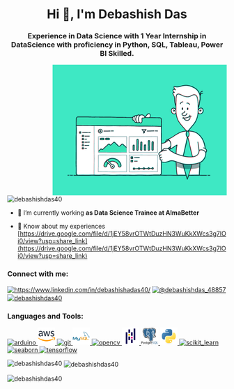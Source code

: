 <h1 align="center">Hi 👋, I'm Debashish Das</h1>
<h3 align="center"> Experience in Data Science with 1 Year Internship in DataScience with proficiency in Python, SQL, Tableau, Power BI Skilled.</h3>
 
<img align="right" alt ="coding" width="400" src="https://github.com/debashishdas40/Debashsish-Das/blob/main/Data-Website-Analytics.gif">

<p align="left"> <img src="https://komarev.com/ghpvc/?username=debashishdas40&label=Profile%20views&color=0e75b6&style=flat" alt="debashishdas40" /> </p>

- 🔭 I’m currently working **as Data Science Trainee at AlmaBetter**

- 📄 Know about my experiences [https://drive.google.com/file/d/1jEY58vrOTWtDuzHN3WuKkXWcs3g7lOi0/view?usp=share_link](https://drive.google.com/file/d/1jEY58vrOTWtDuzHN3WuKkXWcs3g7lOi0/view?usp=share_link)

<h3 align="left">Connect with me:</h3>
<p align="left">
<a href="https://linkedin.com/in/https://www.linkedin.com/in/debashishadas40/" target="blank"><img align="center" src="https://raw.githubusercontent.com/rahuldkjain/github-profile-readme-generator/master/src/images/icons/Social/linked-in-alt.svg" alt="https://www.linkedin.com/in/debashishadas40/" height="30" width="40" /></a>
<a href="https://medium.com/@debashishdas_48857" target="blank"><img align="center" src="https://raw.githubusercontent.com/rahuldkjain/github-profile-readme-generator/master/src/images/icons/Social/medium.svg" alt="@debashishdas_48857" height="30" width="40" /></a>
<a href="https://www.hackerrank.com/debashishdas40" target="blank"><img align="center" src="https://raw.githubusercontent.com/rahuldkjain/github-profile-readme-generator/master/src/images/icons/Social/hackerrank.svg" alt="debashishdas40" height="30" width="40" /></a>
</p>

<h3 align="left">Languages and Tools:</h3>
<p align="left"> <a href="https://www.arduino.cc/" target="_blank" rel="noreferrer"> <img src="https://cdn.worldvectorlogo.com/logos/arduino-1.svg" alt="arduino" width="40" height="40"/> </a> <a href="https://aws.amazon.com" target="_blank" rel="noreferrer"> <img src="https://raw.githubusercontent.com/devicons/devicon/master/icons/amazonwebservices/amazonwebservices-original-wordmark.svg" alt="aws" width="40" height="40"/> </a> <a href="https://git-scm.com/" target="_blank" rel="noreferrer"> <img src="https://www.vectorlogo.zone/logos/git-scm/git-scm-icon.svg" alt="git" width="40" height="40"/> </a> <a href="https://www.mysql.com/" target="_blank" rel="noreferrer"> <img src="https://raw.githubusercontent.com/devicons/devicon/master/icons/mysql/mysql-original-wordmark.svg" alt="mysql" width="40" height="40"/> </a> <a href="https://opencv.org/" target="_blank" rel="noreferrer"> <img src="https://www.vectorlogo.zone/logos/opencv/opencv-icon.svg" alt="opencv" width="40" height="40"/> </a> <a href="https://pandas.pydata.org/" target="_blank" rel="noreferrer"> <img src="https://raw.githubusercontent.com/devicons/devicon/2ae2a900d2f041da66e950e4d48052658d850630/icons/pandas/pandas-original.svg" alt="pandas" width="40" height="40"/> </a> <a href="https://www.postgresql.org" target="_blank" rel="noreferrer"> <img src="https://raw.githubusercontent.com/devicons/devicon/master/icons/postgresql/postgresql-original-wordmark.svg" alt="postgresql" width="40" height="40"/> </a> <a href="https://www.python.org" target="_blank" rel="noreferrer"> <img src="https://raw.githubusercontent.com/devicons/devicon/master/icons/python/python-original.svg" alt="python" width="40" height="40"/> </a> <a href="https://scikit-learn.org/" target="_blank" rel="noreferrer"> <img src="https://upload.wikimedia.org/wikipedia/commons/0/05/Scikit_learn_logo_small.svg" alt="scikit_learn" width="40" height="40"/> </a> <a href="https://seaborn.pydata.org/" target="_blank" rel="noreferrer"> <img src="https://seaborn.pydata.org/_images/logo-mark-lightbg.svg" alt="seaborn" width="40" height="40"/> </a> <a href="https://www.tensorflow.org" target="_blank" rel="noreferrer"> <img src="https://www.vectorlogo.zone/logos/tensorflow/tensorflow-icon.svg" alt="tensorflow" width="40" height="40"/> </a> </p>

<p><img align="left" src="https://github-readme-stats.vercel.app/api/top-langs?username=debashishdas40&show_icons=true&locale=en&layout=compact" alt="debashishdas40" /></p>

<p>&nbsp;<img align="center" src="https://github-readme-stats.vercel.app/api?username=debashishdas40&show_icons=true&locale=en" alt="debashishdas40" /></p>

<p><img align="center" src="https://github-readme-streak-stats.herokuapp.com/?user=debashishdas40&" alt="debashishdas40" /></p>

